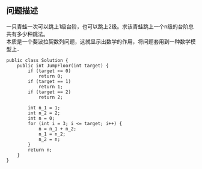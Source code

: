 ## 问题描述
一只青蛙一次可以跳上1级台阶，也可以跳上2级。求该青蛙跳上一个n级的台阶总共有多少种跳法。<br />
本质是一个斐波拉契数列问题，这就显示出数学的作用，将问题套用到一种数学模型上．

```
public class Solution {
    public int JumpFloor(int target) {
		if (target <= 0) 
            return 0;
        if (target == 1) 
            return 1;
        if (target == 2) 
            return 2;
       
        int n_1 = 1;
        int n_2 = 2;
        int n = 0;
        for (int i = 3; i <= target; i++) {
            n = n_1 + n_2;
            n_1 = n_2;
            n_2 = n;
        }
        return n;
    }
}
```
